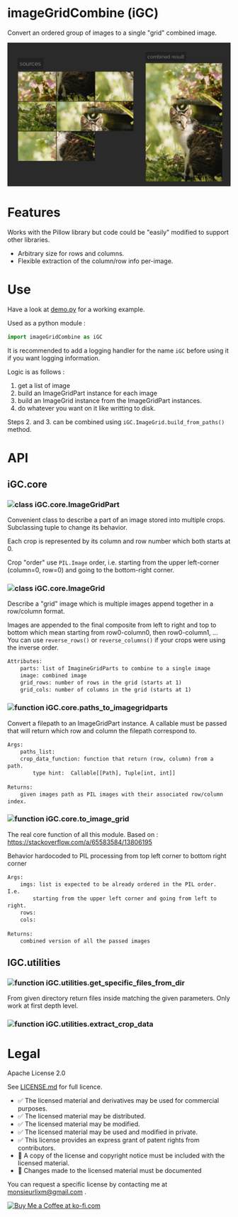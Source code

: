 # imageGridCombine (iGC)

Convert an ordered group of images to a single "grid" combined image.

![example picture](doc/img/cover.png)

# Features

Works with the Pillow library but code could be "easily" modified to support
other libraries.

- Arbitrary size for rows and columns.
- Flexible extraction of the column/row info per-image.

# Use

Have a look at [demo.py](demo.py) for a working example.

Used as a python module :

```python
import imageGridCombine as iGC
```

It is recommended to add a logging handler for the name `iGC` before using it if you
want logging information.

Logic is as follows :
1. get a list of image
2. build an ImageGridPart instance for each image
3. build an ImageGrid instance from the ImageGridPart instances.
4. do whatever you want on it like writting to disk.

Steps 2. and 3. can be combined using `iGC.ImageGrid.build_from_paths()` method.

# API

## iGC.core

### ![class](https://img.shields.io/badge/class-6F5ADC) iGC.core.ImageGridPart

Convenient class to describe a part of an image stored into multiple crops.
Subclassing tuple to change its behavior.

Each crop is represented by its column and row number which both starts at 0.

Crop "order" use `PIL.Image` order, i.e. starting from the upper
left-corner (column=0, row=0) and going to the bottom-right corner.


### ![class](https://img.shields.io/badge/class-6F5ADC) iGC.core.ImageGrid

Describe a "grid" image which is multiple images append together in
a row/column format.

Images are appended to the final composite from left to right and top to bottom
which mean starting from row0-column0, then row0-column1, ...   
You can use `reverse_rows()` or `reverse_columns()` if your crops were using
the inverse order.

```
Attributes:
    parts: list of ImagineGridParts to combine to a single image
    image: combined image
    grid_rows: number of rows in the grid (starts at 1)
    grid_cols: number of columns in the grid (starts at 1)
```

### ![function](https://img.shields.io/badge/function-4f4f4f) iGC.core.paths_to_imagegridparts

Convert a filepath to an ImageGridPart instance. A callable must be passed that
will return which row and column the filepath correspond to.

```
Args:
    paths_list:
    crop_data_function: function that return (row, column) from a path.
        type hint:  Callable[[Path], Tuple[int, int]]

Returns:
    given images path as PIL images with their associated row/column index.
```

### ![function](https://img.shields.io/badge/function-4f4f4f) iGC.core.to_image_grid

The real core function of all this module.
Based on : https://stackoverflow.com/a/65583584/13806195

Behavior hardocoded to PIL processing from top left corner to bottom right corner

```
Args:
    imgs: list is expected to be already ordered in the PIL order. I.e. 
        starting from the upper left corner and going from left to right.
    rows:
    cols:

Returns:
    combined version of all the passed images
```

## IGC.utilities

### ![function](https://img.shields.io/badge/function-4f4f4f) iGC.utilities.get_specific_files_from_dir

From given directory return files inside matching the given parameters.
Only work at first depth level.


### ![function](https://img.shields.io/badge/function-4f4f4f) iGC.utilities.extract_crop_data

# Legal

Apache License 2.0

See [LICENSE.md](LICENSE.md) for full licence.

- ✅ The licensed material and derivatives may be used for commercial purposes.
- ✅ The licensed material may be distributed.
- ✅ The licensed material may be modified.
- ✅ The licensed material may be used and modified in private.
- ✅ This license provides an express grant of patent rights from contributors.
- 📏 A copy of the license and copyright notice must be included with the licensed material.
- 📏 Changes made to the licensed material must be documented

You can request a specific license by contacting me at [monsieurlixm@gmail.com](mailto:monsieurlixm@gmail.com) .

<a href='https://ko-fi.com/E1E3ALNSG' target='_blank'>
<img height='36' style='border:0px;height:36px;' src='https://cdn.ko-fi.com/cdn/kofi1.png?v=3' border='0' alt='Buy Me a Coffee at ko-fi.com' />
</a> 